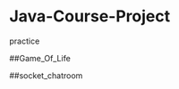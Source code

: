 # Java-Course-Project
practice

##Game_Of_Life
<a href="http://i.imgur.com/fdzj9Ew"><img src="http://i.imgur.com/fdzj9Ew.png" title="Hosted by imgur.com" alt="" /></a>

##socket_chatroom
<a href="http://i.imgur.com/p8AMI8s"><img src="http://i.imgur.com/p8AMI8s.png" title="Hosted by imgur.com" alt="" /></a>

<a href="http://i.imgur.com/1xFxKtC"><img src="http://i.imgur.com/1xFxKtC.png" title="Hosted by imgur.com" alt="" /></a>

